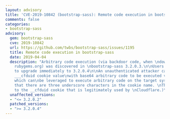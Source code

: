 ```yaml
---
layout: advisory
title: 'CVE-2019-10842 (bootstrap-sass): Remote code execution in bootstrap-sass'
comments: false
categories:
- bootstrap-sass
advisory:
  gem: bootstrap-sass
  cve: 2019-10842
  url: https://github.com/twbs/bootstrap-sass/issues/1195
  title: Remote code execution in bootstrap-sass
  date: 2019-04-04
  description: "Arbitrary code execution (via backdoor code, when \ndownloaded from
    rubygems.org) was discovered in \nbootstrap-sass 3.2.0.3.\n\nUsers are advised
    to upgrade immediately to 3.2.0.4\n\nAn unauthenticated attacker can craft the
    ___cfduid cookie value\nwith base64 arbitrary code to be executed via eval(),
    which can\nbe leveraged to execute arbitrary code on the target system. \n(Note
    that there are three underscore characters in the cookie name. \nThis is unrelated
    to the __cfduid cookie that is legitimately used by \nCloudflare.)\n"
  unaffected_versions:
  - "<= 3.2.0.2"
  patched_versions:
  - ">= 3.2.0.4"
---
```


